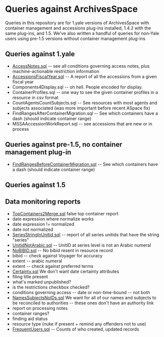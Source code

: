 Queries against ArchivesSpace
=============================
Queries in this repository are for 1.yale versions of ArchivesSpace with container management and accessions plug-ins installed, 1.4.2 with the same plug-ins, and 1.5. We've also written a handful of queries for non-Yale users using pre-1.5 versions without container management plug-ins

Queries against 1.yale
----------------------
 * [AccessNotes.sql](https://github.com/YaleArchivesSpace/ArchivesSpaceQueries/blob/master/1.yale/AccessNotes.sql) -- see all conditions governing access notes, plus machine-actionable restriction information
 * [AccessionsFiscalYear.sql](https://github.com/YaleArchivesSpace/ArchivesSpaceQueries/blob/master/1.yale/AccessionsFiscalYear.sql) -- A report of all the accessions from a given fiscal year
 * Components4Display.sql -- oh hell. People encoded for display. 
 * ContainerProfiles.sql -- one way to see the given container profiles in a resource in csv format
 * CountAgentsCountSubjects.sql -- See resources with most agents and subjects associated (was more important before recent ASpace fix)
 * FindRangesAfterContainerMigration.sql -- See which containers have a dash (should indicate container range)
 * MSSAAccessionWorkReport.sql -- see accessions that are new or in process

Queries against pre-1.5, no container management plug-in
--------------------------------------------------------
 * [FindRangesBeforeContainerMigration.sql](https://github.com/YaleArchivesSpace/ArchivesSpaceQueries/blob/master/1.4.2/FindRangesBeforeContainerMigration.sql) -- See which containers have a dash (should indicate container range)

Queries against 1.5
-------------------

Data monitoring reports
-----------------------
 * [TopContainers2Merge.sql](https://github.com/YaleArchivesSpace/ArchivesSpaceQueries/blob/master/Data%20Monitoring/TopContainers2Merge.sql) false top container report
 * date expression where normalize works
 * date expression != normalized
 * date not normalized
 * [SeriesStringInUnitid.sql](https://github.com/YaleArchivesSpace/ArchivesSpaceQueries/blob/master/Data%20Monitoring/SeriesStringInUnitid.sql) -- report of all series unitids that have the string "series"
 * [UnitidNotArabic.sql](https://github.com/YaleArchivesSpace/ArchivesSpaceQueries/blob/master/Data%20Monitoring/UnitidNotArabic.sql) -- UnitID at series level is not an Arabic numeral
 * [NoBIBID.sql](https://github.com/YaleArchivesSpace/ArchivesSpaceQueries/blob/master/Data%20Monitoring/NoBIBID.sql) -- No bibid resent in resource record
 * bibid -- check against Voyager for accuracy 
 * extent -- arabic numeral
 * extent -- check against preferred terms
 * [Certainty.sql](https://github.com/YaleArchivesSpace/ArchivesSpaceQueries/blob/master/Data%20Monitoring/Certainty.sql) We don't want date certainty attributes
 * filing title present
 * what's marked unpublished?
 * is the restrictions checkbox checked?
 * conditions governing access -- date or non-time-bound -- not both
 * [NamesSubjectsNoIDs.sql](https://github.com/YaleArchivesSpace/ArchivesSpaceQueries/blob/master/Data%20Monitoring/NamesSubjectsNoIDs.sql) We want for all of our names and subjects to be reconciled to authorities -- these ones don't have an authority link
 * report on processing notes
 * container ranges?
 * finding aid status
 * resource type (nuke if present + remind any offenders not to use) 
 * [FrequentUsers.sql](https://github.com/YaleArchivesSpace/ArchivesSpaceQueries/blob/master/Data%20Monitoring/FrequentUsers.sql) -- Counts of who created, updated records